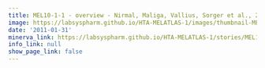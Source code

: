 ```yaml
---
title: MEL10-1-1 - overview - Nirmal, Maliga, Vallius, Sorger et al., 2021
image: https://labsyspharm.github.io/HTA-MELATLAS-1/images/thumbnail-MEL10-1-1-overview.jpg
date: '2011-01-31'
minerva_link: https://labsyspharm.github.io/HTA-MELATLAS-1/stories/MEL10-1-1-overview.html
info_link: null
show_page_link: false
---
```

